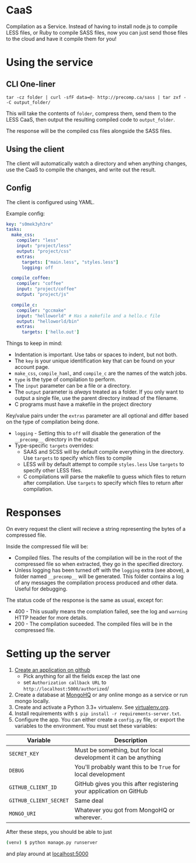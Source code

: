 CaaS
====

Compilation as a Service. Instead of having to install node.js to compile LESS
files, or Ruby to compile SASS files, now you can just send those files to the
cloud and have it compile them for you!

Using the service
=================

CLI One-liner
-------------
    tar -cz folder | curl -sfF data=@- http://precomp.ca/sass | tar zxf - -C output_folder/

This will take the contents of `folder`, compress them, send them to the
LESS CaaS, then output the resulting compiled code to `output_folder`.

The response will be the compiled css files alongside the SASS files.

Using the client
----------------
The client will automatically watch a directory and when anything changes,
use the CaaS to compile the changes, and write out the result.

Config
------
The client is configured using YAML.

Example config:

```yaml
key: "s0mek3yh3re"
tasks:
  make_css:
    compiler: "less"
    input: "project/less"
    output: "project/css"
    extras:
      targets: ["main.less", "styles.less"]
      logging: off

  compile_coffee:
    compiler: "coffee"
    input: "project/coffee"
    output: "project/js"

  compile_c:
    compiler: "gccmake"
    input: "helloworld" # Has a makefile and a hello.c file
    output: "helloworld/bin"
    extras:
      targets: ['hello.out']
```

Things to keep in mind:
- Indentation is important. Use tabs or spaces to indent, but not both.
- The `key` is your unique identification key that can be found on your account page.
- `make_css`, `compile_haml`, and `compile_c` are the names of the watch jobs.
- `type` is the type of compilation to perform.
- The `input` parameter can be a file or a directory.
- The `output` parameter is _always_ treated as a folder.
  If you only want to output a single file, use the parent directory instead of the filename.
- C programs must have a makefile in the project directory

Key/value pairs under the `extras` parameter are all optional and differ based on the type of compilation being done.
- `logging` - Setting this to `off` will disable the generation of the `__precomp__` directory in the output
- Type-specific `targets` overrides:
  - SAAS and SCSS will by default compile everything in the directory.
    Use `targets` to specify which files to compile
  - LESS will by default attempt to compile `styles.less`
    Use `targets` to specify other LESS files.
  - C compilations will parse the makefile to guess which files to return after compilation.
    Use `targets` to specify which files to return after compilation.


Responses
=========
On every request the client will recieve a string representing the bytes of a
compressed file.

Inside the compressed file will be:
- Compiled files. The results of the compilation will be in the root of the
  compressed file so when extracted, they go in the specified directory.
- Unless logging has been turned off with the `logging` extra (see above),
  a folder named `__precomp__` will be generated. This folder contains a log
  of any messages the compilation process produced and other data.
  Useful for debugging.

The status code of the response is the same as usual, except for:
- 400 - This usually means the complation failed, see the log and `warning`
  HTTP header for more details.
- 200 - The compilation suceeded. The compiled files will be in the compressed file.


Setting up the server
=====================

 1. [Create an application on github](https://github.com/settings/applications/new)
    * Pick anything for all the fields excep the last one
    * set `Authorization callback URL` to `http://localhost:5000/authorized`/
 2. Create a database at [MongoHQ](https://www.mongohq.com/home) or any online mongo as a service or run mongo locally.
 3. Create and activate a Python 3.3+ virtualenv. See [virtualenv.org](http://www.virtualenv.org/en/latest/).
 4. Install requirements with `$ pip install -r requirements-server.txt`.
 5. Configure the app. You can either create a `config.py` file, or export the variables to the environment. You must set these variables:

Variable            | Description
--------------------|------------
`SECRET_KEY`        | Must be something, but for local development it can be anything
`DEBUG`             | You'll probably want this to be `True` for local development
`GITHUB_CLIENT_ID`  | GitHub gives you this after registering your application on GitHub
`GITHUB_CLIENT_SECRET` | Same deal
`MONGO_URI`         | Whatever you got from MongoHQ or wherever.

After these steps, you should be able to just

```bash
(venv) $ python manage.py runserver
```

and play around at [localhost:5000](http://localhost:5000)
